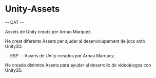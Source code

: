 # Unity-Assets

-- CAT --

Assets de Unity creats per Arnau Marquez.

He creat diferents Assets per ajudar al desenvolupament de jocs amb Unity3D.


-- ESP --
Assets de Unity creados por Arnau Marquez.

He creado distintos Assets para ayudar al desarrollo de videojuegos con Unity3D.